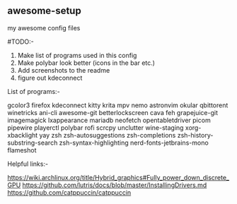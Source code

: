 ## awesome-setup
my awesome config files

#TODO:-
1) Make list of programs used in this config
2) Make polybar look better (icons in the bar etc.)
3) Add screenshots to the readme
4) figure out kdeconnect

List of programs:-

gcolor3 firefox kdeconnect kitty krita mpv nemo astronvim okular qbittorent
winetricks ani-cli awesome-git betterlockscreen cava feh grapejuice-git
imagemagick lxappearance mariadb neofetch opentabletdriver picom pipewire
playerctl polybar rofi scrcpy unclutter wine-staging xorg-xbacklight
yay zsh zsh-autosuggestions zsh-completions zsh-history-substring-search
zsh-syntax-highlighting nerd-fonts-jetbrains-mono flameshot

Helpful links:-

https://wiki.archlinux.org/title/Hybrid_graphics#Fully_power_down_discrete_GPU
https://github.com/lutris/docs/blob/master/InstallingDrivers.md
https://github.com/catppuccin/catppuccin
